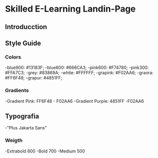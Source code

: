 # Skilled E-Learning Landin-Page

## Introducction

## Style Guide

### Colors

-blue900: #13183F;
-blue600: #666CA3;
-pink600: #F74780;
-pink300: #FFA7C3;
-grey: #83869A;
-white: #FFFFFF;
-grapink: #F02AA6;
-graora: #FF6F48;
-grapur: #4851FF;

### Gradients

-Gradient Pink: FF6F48 - F02AA6
-Gradient Purple: 4851FF -F02AA6

## Typografia

-"Plus Jakarta Sans"

### Weigth
-Extrabold 800
-Bold 700
-Medium 500
